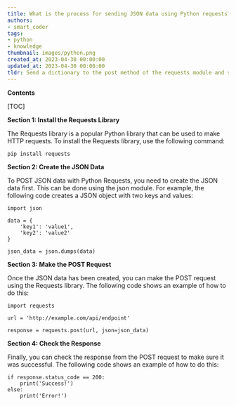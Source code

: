 ```yaml
---
title: What is the process for sending JSON data using Python requests?
authors:
- smart_coder
tags:
- python
- knowledge
thumbnail: images/python.png
created_at: 2023-04-30 00:00:00
updated_at: 2023-04-30 00:00:00
tldr: Send a dictionary to the post method of the requests module and set the content type to `application/json`.
---
```


**Contents**

[TOC]

**Section 1: Install the Requests Library**

The Requests library is a popular Python library that can be used to make HTTP requests. To install the Requests library, use the following command:

`pip install requests`

**Section 2: Create the JSON Data**

To POST JSON data with Python Requests, you need to create the JSON data first. This can be done using the json module. For example, the following code creates a JSON object with two keys and values:

```
import json

data = {
    'key1': 'value1',
    'key2': 'value2'
}

json_data = json.dumps(data)
```

**Section 3: Make the POST Request**

Once the JSON data has been created, you can make the POST request using the Requests library. The following code shows an example of how to do this:

```
import requests

url = 'http://example.com/api/endpoint'

response = requests.post(url, json=json_data)
```

**Section 4: Check the Response**

Finally, you can check the response from the POST request to make sure it was successful. The following code shows an example of how to do this:

```
if response.status_code == 200:
    print('Success!')
else:
    print('Error!')
```
